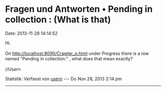 Fragen und Antworten • Pending in collection : (What is that)
=============================================================

Date: 2013-11-28 14:14:52

Hi.\
\
On <http://localhost:8090/Crawler_p.html> under Progress there is a row
named \"Pending in collection:\" , what does that mean exactly?\
\
//Usern

Statistik: Verfasst von
[usern](http://forum.yacy-websuche.de/memberlist.php?mode=viewprofile&u=8825)
--- Do Nov 28, 2013 2:14 pm

------------------------------------------------------------------------
